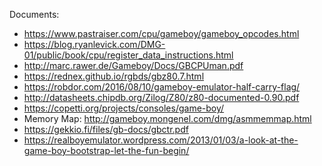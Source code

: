 Documents:
* https://www.pastraiser.com/cpu/gameboy/gameboy_opcodes.html
* https://blog.ryanlevick.com/DMG-01/public/book/cpu/register_data_instructions.html
* http://marc.rawer.de/Gameboy/Docs/GBCPUman.pdf
* https://rednex.github.io/rgbds/gbz80.7.html
* https://robdor.com/2016/08/10/gameboy-emulator-half-carry-flag/
* http://datasheets.chipdb.org/Zilog/Z80/z80-documented-0.90.pdf
* https://copetti.org/projects/consoles/game-boy/
* Memory Map: http://gameboy.mongenel.com/dmg/asmmemmap.html
* https://gekkio.fi/files/gb-docs/gbctr.pdf
* https://realboyemulator.wordpress.com/2013/01/03/a-look-at-the-game-boy-bootstrap-let-the-fun-begin/
